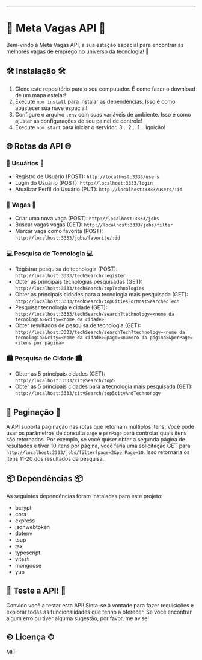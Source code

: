 
---

# 🚀 Meta Vagas API 🚀

Bem-vindo à Meta Vagas API, a sua estação espacial para encontrar as melhores vagas de emprego no universo da tecnologia! 🌌

## 🛠️ Instalação 🛠️

1. Clone este repositório para o seu computador. É como fazer o download de um mapa estelar!
2. Execute `npm install` para instalar as dependências. Isso é como abastecer sua nave espacial!
3. Configure o arquivo `.env` com suas variáveis de ambiente. Isso é como ajustar as configurações do seu painel de controle!
4. Execute `npm start` para iniciar o servidor. 3... 2... 1... Ignição!

## 🌐 Rotas da API 🌐

### 👥 Usuários 👥

- Registro de Usuário (POST): `http://localhost:3333/users`
- Login do Usuário (POST): `http://localhost:3333/login`
- Atualizar Perfil do Usuário (PUT): `http://localhost:3333/users/:id`

### 💼 Vagas 💼

- Criar uma nova vaga (POST): `http://localhost:3333/jobs`
- Buscar vagas vagas (GET): `http://localhost:3333/jobs/filter`
- Marcar vaga como favorita (POST): `http://localhost:3333/jobs/favorite/:id`

### 💻 Pesquisa de Tecnologia 💻

- Registrar pesquisa de tecnologia (POST): `http://localhost:3333/techSearch/register`
- Obter as principais tecnologias pesquisadas (GET): `http://localhost:3333/techSearch/topTechnologies`
- Obter as principais cidades para a tecnologia mais pesquisada (GET): `http://localhost:3333/techSearch/topCitiesForMostSearchedTech`
- Pesquisar tecnologia e cidade (GET): `http://localhost:3333/techSearch/search?technology=<nome da tecnologia>&city=<nome da cidade>`
- Obter resultados de pesquisa de tecnologia (GET): `http://localhost:3333/techSearch/searchTech?technology=<nome da tecnologia>&city=<nome da cidade>&page=<número da página>&perPage=<itens por página>`


### 🏙️ Pesquisa de Cidade 🏙️

- Obter as 5 principais cidades (GET): `http://localhost:3333/citySearch/top5`
- Obter as 5 principais cidades para a tecnologia mais pesquisada (GET): `http://localhost:3333/citySearch/top5cityAndTechnonogy`

## 📖 Paginação 📖

A API suporta paginação nas rotas que retornam múltiplos itens. Você pode usar os parâmetros de consulta `page` e `perPage` para controlar quais itens são retornados. Por exemplo, se você quiser obter a segunda página de resultados e tiver 10 itens por página, você faria uma solicitação GET para `http://localhost:3333/jobs/filter?page=2&perPage=10`. Isso retornaria os itens 11-20 dos resultados da pesquisa.

## 📦 Dependências 📦

As seguintes dependências foram instaladas para este projeto:

- bcrypt
- cors
- express
- jsonwebtoken
- dotenv
- tsup
- tsx
- typescript
- vitest
- mongoose
- yup

## 👾 Teste a API! 👾

Convido você a testar esta API! Sinta-se à vontade para fazer requisições e explorar todas as funcionalidades que tenho a oferecer. Se você encontrar algum erro ou tiver alguma sugestão, por favor, me avise!


## ©️ Licença ©️

MIT


